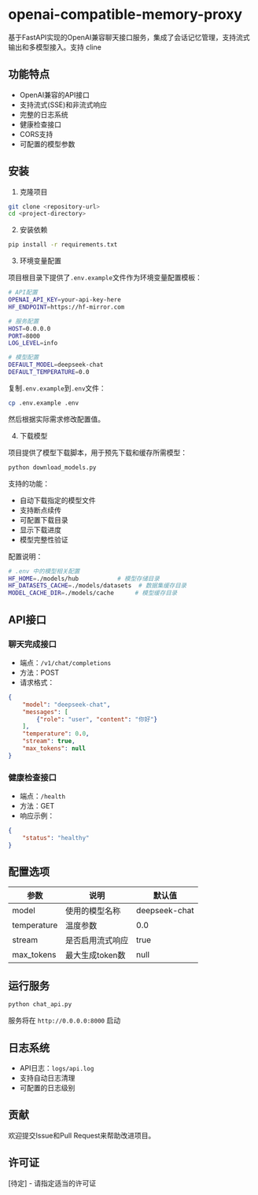 # openai-compatible-memory-proxy

基于FastAPI实现的OpenAI兼容聊天接口服务，集成了会话记忆管理，支持流式输出和多模型接入。支持 cline

## 功能特点

- OpenAI兼容的API接口
- 支持流式(SSE)和非流式响应
- 完整的日志系统
- 健康检查接口
- CORS支持
- 可配置的模型参数

## 安装

1. 克隆项目
```bash
git clone <repository-url>
cd <project-directory>
```

2. 安装依赖
```bash
pip install -r requirements.txt
```

3. 环境变量配置
   
项目根目录下提供了`.env.example`文件作为环境变量配置模板：

```bash
# API配置
OPENAI_API_KEY=your-api-key-here
HF_ENDPOINT=https://hf-mirror.com

# 服务配置
HOST=0.0.0.0
PORT=8000
LOG_LEVEL=info

# 模型配置
DEFAULT_MODEL=deepseek-chat
DEFAULT_TEMPERATURE=0.0
```

复制`.env.example`到`.env`文件：
```bash
cp .env.example .env
```

然后根据实际需求修改配置值。

4. 下载模型

项目提供了模型下载脚本，用于预先下载和缓存所需模型：

```bash
python download_models.py
```

支持的功能：
- 自动下载指定的模型文件
- 支持断点续传
- 可配置下载目录
- 显示下载进度
- 模型完整性验证

配置说明：
```bash
# .env 中的模型相关配置
HF_HOME=./models/hub           # 模型存储目录
HF_DATASETS_CACHE=./models/datasets  # 数据集缓存目录
MODEL_CACHE_DIR=./models/cache      # 模型缓存目录
```

## API接口

### 聊天完成接口

- 端点：`/v1/chat/completions`
- 方法：POST
- 请求格式：
```json
{
    "model": "deepseek-chat",
    "messages": [
        {"role": "user", "content": "你好"}
    ],
    "temperature": 0.0,
    "stream": true,
    "max_tokens": null
}
```

### 健康检查接口

- 端点：`/health`
- 方法：GET
- 响应示例：
```json
{
    "status": "healthy"
}
```

## 配置选项

| 参数 | 说明 | 默认值 |
|------|------|--------|
| model | 使用的模型名称 | deepseek-chat |
| temperature | 温度参数 | 0.0 |
| stream | 是否启用流式响应 | true |
| max_tokens | 最大生成token数 | null |

## 运行服务

```bash
python chat_api.py
```

服务将在 `http://0.0.0.0:8000` 启动

## 日志系统

- API日志：`logs/api.log`
- 支持自动日志清理
- 可配置的日志级别

## 贡献

欢迎提交Issue和Pull Request来帮助改进项目。

## 许可证

[待定] - 请指定适当的许可证
